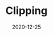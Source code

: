 ---
date: '2020-12-25'
title: 'Clipping'
github: 'https://github.com/sarthakhanda/ClippingExample'
external: ''
tech:
  - Android
  - Kotlin
  - Android Studio
company: ''
showInProjects: false
---